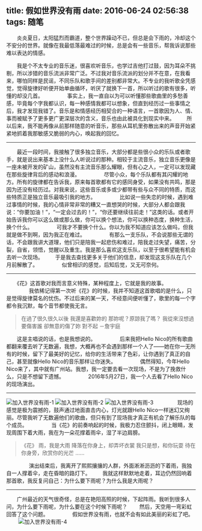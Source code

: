 title: 假如世界没有雨
date: 2016-06-24 02:56:38
tags: 随笔
---
　　炎炎夏日，太阳猛烈而霸道，整个世界躁动不已，但总是会下雨的，冷却这个不安分的世界。就像在我最低落最难过的时候，总是会有一些音乐，帮我诉说那些难以表达的情感。
<!--more-->
　　我是个不太专业的音乐迷，很喜欢听音乐，也学过吉他打过鼓，因为耳朵不挑剔，所以涉猎的音乐流派非常广泛。不过我对音乐流派的划分并不在意，在我看来，哪怕同样是民谣，不同乐队和歌手间的差别都非常大。不专业的我听歌全凭感觉，觉得旋律好听便开始单曲循环，听厌了就换下一首，所以听过的歌有很多，听懂的却没几首。
　　
　　事实上，我一直自以为可以听懂那些歌曲里的多愁善感，毕竟每个字我都认识，每一种感情我都可以想象，但直到经历过一些事情之后，我才发现我错了。音乐是和情感经历相契合的一种语言，一首歌因为人、情、事而被赋予了更多更广更深层次的含义，音乐也由此被具化到现实中来。
　　所以后来，我不能再像从前那样随意的听音乐，那些从耳机里弥散出来的声音开始紧紧地抓着我那敏感又脆弱的内心，唤起我的回忆。

***
　　最近一段时间，我接触了很多独立音乐，大部分都是些很小众的乐队或者歌手，就是说出来基本上没什么人听说过的那种。相较于主流音乐，独立音乐更像是一座未被开发的矿山，虽然没有主流音乐那么耀眼，但有心之人，一定可以发现藏在那些旋律背后的感动和浪漫。
　　
　　尽管小众，每个乐队都有其闪耀的地方。所有的旋律都在告诉我，原来每首歌都有它的感同身受，如果没有共鸣，那是因为还没有经历过。对我来说，这些音乐或多或少都带有些与众不同的特质，而这些特质正是独立音乐最吸引我的地方。
　　
　　比如说一些失恋的时候，遇到难过事情的时候，我的心情非常非常的糟又一直想哭的时候，大部分人都会跟我说：“你要加油！”，“一定会过去的！”，“你还要继续往前走！”这类的话。或者开始告诉我你可以这么做或那么做，你可以换个想法，你可以换种态度，换种生活，换个什么。
　　
　　可我才不要换个什么。你以为我不知道应该怎么做吗，但我就是做不到啊，因为我正在难过。
　　
　　有那么一支乐队，不会说那些无谓的话，不会跟我讲大道理，他们只是陪我一起悲伤和难过，陪我走过失望，痛苦，分裂，自省，领悟，觉醒以及重生。我是那么喜欢这支乐队，以至于很希望能有机会去听一次现场。
　　于是我去查找更多关于他们的信息，却发现这支乐队在几个月前解散了。
　　
　　似曾相识的感觉，后知后觉，又无可奈何。

***
　　《花》这首歌对我而言意义特殊，某种程度上，它就是我的故事。
　　
　　我依稀记得第一次听《花》的时候，我并不知道这首歌唱的是什么，只是觉得旋律莫名的忧伤。不过后来的某一天，不经意间便听懂了，歌里的每一个字都令我沉默，每个音节都使我无言。
　　
>在過了很久很久以後
我還是喜歡妳的
那妳呢？原諒我了嗎？
我從來沒想過要傷害誰
卻無意的傷了妳
對不起
－詹宇庭

　　这是主唱说的话，也是我想说的。
　　
　　后来我把Hello Nico的所有歌曲都翻来覆去听了无数遍，我想，大概再也不会遇到那样一个人了——她在你一无所有的时候，留下了最美好的记忆，给你的生活带来了色彩，让你遇到了真正的自己，甚至就像Hello Nico的音乐那样让你迷失。
　　
　　偶然得知，今年Hello Nico来了，其中就有广州站。我想，我一定要去看一次现场，不是为了挽救什么，只是不想留下遗憾。
　　
　　2016年5月27日，我一个人去看了Hello Nico的现场演出。

***
![加入世界没有雨-1](/assets/blog/essay/HelloNico-1.jpg)
![加入世界没有雨-2](/assets/blog/essay/HelloNico-2.jpg)
![加入世界没有雨-3](/assets/blog/essay/HelloNico-3.jpg)
　　
　　现场的感觉是极为震撼的，鼓声通过地面直击内心，灯光就跟Hello Nico一样迷幻又绚丽。尽管我听了无数遍他们的歌曲，但只有到了现场我才真正有机会了解乐队的每个成员。
　　
　　当《花》的前奏响起的时候，我极力忍住颤抖，闭上眼睛，发现周围下着大雨，我在为一朵花撑着雨伞，湿了半边肩膀。
　　
>《花》
雨，我是大雨
降落在你身上，却弄坏衣裳
我只是想，和你玩耍
待在你身旁，欣赏你的光芒
……

　　
　　演出结束后，我离开了熙熙攘攘的人群，外面淅淅沥沥的下着雨，我独自一人撑着伞，走在昏暗的路灯下。
　　我就这样默默地走着，耳边仍然回响着那首歌，我反复问自己：为什么要下雨呢？为什么我是大雨呢？

***
　　广州最近的天气很奇怪，总是在艳阳高照的时候，下起阵雨。我听到很多人问，为什么要下雨呢，为什么要在这个时候下雨呢？
　　然后，天空用一弯彩虹回答了这个问题。
　　
　　假如世界没有雨，也就不会有如此美丽的彩虹了吧。
　　
![加入世界没有雨-4](/assets/blog/essay/HelloNico-4.jpg)